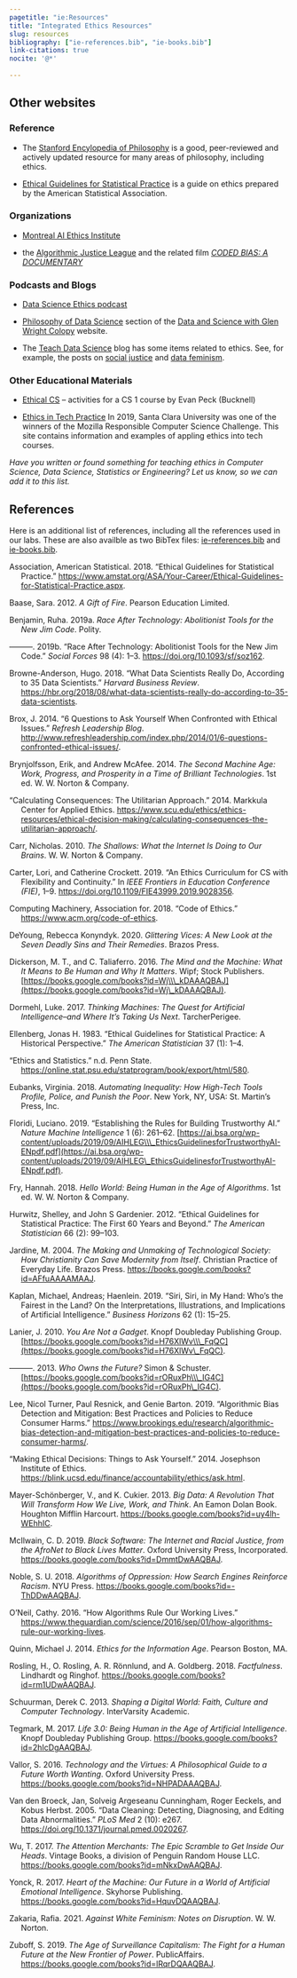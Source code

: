```yaml
---
pagetitle: "ie:Resources"
title: "Integrated Ethics Resources"
slug: resources
bibliography: ["ie-references.bib", "ie-books.bib"]
link-citations: true
nocite: '@*'
  
---
```


<div class="resources banner-spacer">

</div>

## Other websites

### Reference

-   The [Stanford Encylopedia of Philosophy](https://plato.stanford.edu/) is a good,
    peer-reviewed and actively updated resource for many areas of philosophy, including
    ethics.

-   [Ethical Guidelines for Statistical Practice](https://www.amstat.org/ASA/Your-Career/Ethical-Guidelines-for-Statistical-Practice.aspx)
    is a guide on ethics prepared by the American Statistical Association.

### Organizations

-   [Montreal AI Ethics Institute](https://montrealethics.ai/)

-   the [Algorithmic Justice League](https://www.ajl.org/) and the related film
    [*CODED BIAS: A DOCUMENTARY*](https://www.ajl.org/spotlight-documentary-coded-bias)

### Podcasts and Blogs

-   [Data Science Ethics podcast](https://datascienceethics.com/category/podcast/)

-   [Philosophy of Data Science](https://www.podofasclepius.com/philosophy-of-data-science) section of the [Data and Science with Glen Wright Colopy](https://www.podofasclepius.com/) website.

-   The [Teach Data Science](https://teachdatascience.com/) blog has some items
    related to ethics. See, for example, the posts on [social justice](https://teachdatascience.com/socialjustice/)
    and [data feminism](https://teachdatascience.com/datafem/).

### Other Educational Materials

-   [Ethical CS](https://ethicalcs.github.io/) – activities for a CS 1 course by Evan Peck (Bucknell)

-   [Ethics in Tech Practice](https://www.scu.edu/ethics/focus-areas/technology-ethics/resources/what-we-are-doing-with-ethicalcs-at-santa-clara-university/)
    In 2019, Santa Clara University was one of the winners of the Mozilla Responsible Computer Science Challenge. This site contains information and examples
    of appling ethics into tech courses.

*Have you written or found something for teaching ethics in Computer Science, Data Science, Statistics or Engineering? Let us know, so we can add it to this list.*

## References

Here is an additional list of references, including all the references used in our
labs. These are also availble as two BibTex files:
[ie-references.bib](/ie-resources.bib) and
[ie-books.bib](/ie-books.bib).

<div id="refs" class="references csl-bib-body hanging-indent">

<div id="ref-ASA:Ethics" class="csl-entry">

Association, American Statistical. 2018. “Ethical Guidelines for Statistical Practice.” <https://www.amstat.org/ASA/Your-Career/Ethical-Guidelines-for-Statistical-Practice.aspx>.

</div>

<div id="ref-Baase:2012" class="csl-entry">

Baase, Sara. 2012. *A Gift of Fire*. Pearson Education Limited.

</div>

<div id="ref-Benjamin:2019" class="csl-entry">

Benjamin, Ruha. 2019a. *Race After Technology: Abolitionist Tools for the New Jim Code*. Polity.

</div>

<div id="ref-Benjamin:2019review" class="csl-entry">

———. 2019b. “<span class="nocase">Race After Technology: Abolitionist Tools for the New Jim Code</span>.” *Social Forces* 98 (4): 1–3. <https://doi.org/10.1093/sf/soz162>.

</div>

<div id="ref-Browne-Anderson:2018" class="csl-entry">

Browne-Anderson, Hugo. 2018. “What Data Scientists Really Do, According to 35 Data Scientists.” *Harvard Business Review*. <https://hbr.org/2018/08/what-data-scientists-really-do-according-to-35-data-scientists>.

</div>

<div id="ref-Brox:2014" class="csl-entry">

Brox, J. 2014. “6 Questions to Ask Yourself When Confronted with Ethical Issues.” *Refresh Leadership Blog*. <http://www.refreshleadership.com/index.php/2014/01/6-questions-confronted-ethical-issues/>.

</div>

<div id="ref-Brynjolfsson:2014" class="csl-entry">

Brynjolfsson, Erik, and Andrew McAfee. 2014. *The Second Machine Age: Work, Progress, and Prosperity in a Time of Brilliant Technologies*. 1st ed. W. W. Norton & Company.

</div>

<div id="ref-Calculating-Consequences:2014" class="csl-entry">

“Calculating Consequences: The Utilitarian Approach.” 2014. Markkula Center for Applied Ethics. <https://www.scu.edu/ethics/ethics-resources/ethical-decision-making/calculating-consequences-the-utilitarian-approach/>.

</div>

<div id="ref-Carr:2010" class="csl-entry">

Carr, Nicholas. 2010. *The Shallows: What the Internet Is Doing to Our Brains*. W. W. Norton & Company.

</div>

<div id="ref-Carter:2019" class="csl-entry">

Carter, Lori, and Catherine Crockett. 2019. “An Ethics Curriculum for CS with Flexibility and Continuity.” In *IEEE Frontiers in Education Conference (FIE)*, 1–9. <https://doi.org/10.1109/FIE43999.2019.9028356>.

</div>

<div id="ref-ACM:Ethics" class="csl-entry">

Computing Machinery, Association for. 2018. “Code of Ethics.” <https://www.acm.org/code-of-ethics>.

</div>

<div id="ref-DeYoung:2020" class="csl-entry">

DeYoung, Rebecca Konyndyk. 2020. *Glittering Vices: A New Look at the Seven Deadly Sins and Their Remedies*. Brazos Press.

</div>

<div id="ref-Dickerson:2016" class="csl-entry">

Dickerson, M. T., and C. Taliaferro. 2016. *The Mind and the Machine: What It Means to Be Human and Why It Matters*. Wipf; Stock Publishers. [https://books.google.com/books?id=Wj\\\_kDAAAQBAJ](https://books.google.com/books?id=Wj\_kDAAAQBAJ).

</div>

<div id="ref-Dormehl:2017" class="csl-entry">

Dormehl, Luke. 2017. *Thinking Machines: The Quest for Artificial Intelligence–and Where It’s Taking Us Next*. TarcherPerigee.

</div>

<div id="ref-Ellenberg:1983" class="csl-entry">

Ellenberg, Jonas H. 1983. “Ethical Guidelines for Statistical Practice: A Historical Perspective.” *The American Statistician* 37 (1): 1–4.

</div>

<div id="ref-Penn-State-Ethics-Statistics" class="csl-entry">

“Ethics and Statistics.” n.d. Penn State. <https://online.stat.psu.edu/statprogram/book/export/html/580>.

</div>

<div id="ref-Eubanks:2018" class="csl-entry">

Eubanks, Virginia. 2018. *Automating Inequality: How High-Tech Tools Profile, Police, and Punish the Poor*. New York, NY, USA: St. Martin’s Press, Inc.

</div>

<div id="ref-Floridi:2019" class="csl-entry">

Floridi, Luciano. 2019. “Establishing the Rules for Building Trustworthy AI.” *Nature Machine Intelligence* 1 (6): 261–62. [https://ai.bsa.org/wp-content/uploads/2019/09/AIHLEG\\\_EthicsGuidelinesforTrustworthyAI-ENpdf.pdf](https://ai.bsa.org/wp-content/uploads/2019/09/AIHLEG\_EthicsGuidelinesforTrustworthyAI-ENpdf.pdf).

</div>

<div id="ref-Fry:2018" class="csl-entry">

Fry, Hannah. 2018. *Hello World: Being Human in the Age of Algorithms*. 1st ed. W. W. Norton & Company.

</div>

<div id="ref-Hurwitz:2012" class="csl-entry">

Hurwitz, Shelley, and John S Gardenier. 2012. “Ethical Guidelines for Statistical Practice: The First 60 Years and Beyond.” *The American Statistician* 66 (2): 99–103.

</div>

<div id="ref-Jardine:2004" class="csl-entry">

Jardine, M. 2004. *The Making and Unmaking of Technological Society: How Christianity Can Save Modernity from Itself*. Christian Practice of Everyday Life. Brazos Press. <https://books.google.com/books?id=AFfuAAAAMAAJ>.

</div>

<div id="ref-Kaplan:2019" class="csl-entry">

Kaplan, Michael, Andreas; Haenlein. 2019. “Siri, Siri, in My Hand: Who’s the Fairest in the Land? On the Interpretations, Illustrations, and Implications of Artificial Intelligence.” *Business Horizons* 62 (1): 15–25.

</div>

<div id="ref-Lanier:2010" class="csl-entry">

Lanier, J. 2010. *You Are Not a Gadget*. Knopf Doubleday Publishing Group. [https://books.google.com/books?id=H76XlWv\\\_FqQC](https://books.google.com/books?id=H76XlWv\_FqQC).

</div>

<div id="ref-Lanier:2013" class="csl-entry">

———. 2013. *Who Owns the Future?* Simon & Schuster. [https://books.google.com/books?id=rORuxPh\\\_IG4C](https://books.google.com/books?id=rORuxPh\_IG4C).

</div>

<div id="ref-Lee:2019" class="csl-entry">

Lee, Nicol Turner, Paul Resnick, and Genie Barton. 2019. “Algorithmic Bias Detection and Mitigation: Best Practices and Policies to Reduce Consumer Harms.” <https://www.brookings.edu/research/algorithmic-bias-detection-and-mitigation-best-practices-and-policies-to-reduce-consumer-harms/>.

</div>

<div id="ref-MakingEthicalDecisions:online" class="csl-entry">

“Making Ethical Decisions: Things to Ask Yourself.” 2014. Josephson Institute of Ethics. <https://blink.ucsd.edu/finance/accountability/ethics/ask.html>.

</div>

<div id="ref-Mayer-Schonberger:2013" class="csl-entry">

Mayer-Schönberger, V., and K. Cukier. 2013. *Big Data: A Revolution That Will Transform How We Live, Work, and Think*. An Eamon Dolan Book. Houghton Mifflin Harcourt. <https://books.google.com/books?id=uy4lh-WEhhIC>.

</div>

<div id="ref-McIlwain:2019" class="csl-entry">

McIlwain, C. D. 2019. *Black Software: The Internet and Racial Justice, from the AfroNet to Black Lives Matter*. Oxford University Press, Incorporated. <https://books.google.com/books?id=DmmtDwAAQBAJ>.

</div>

<div id="ref-Noble:2018" class="csl-entry">

Noble, S. U. 2018. *Algorithms of Oppression: How Search Engines Reinforce Racism*. NYU Press. <https://books.google.com/books?id=-ThDDwAAQBAJ>.

</div>

<div id="ref-ONeil:2016" class="csl-entry">

O’Neil, Cathy. 2016. “How Algorithms Rule Our Working Lives.” <https://www.theguardian.com/science/2016/sep/01/how-algorithms-rule-our-working-lives>.

</div>

<div id="ref-Quinn:2014" class="csl-entry">

Quinn, Michael J. 2014. *Ethics for the Information Age*. Pearson Boston, MA.

</div>

<div id="ref-Rosling:2018" class="csl-entry">

Rosling, H., O. Rosling, A. R. Rönnlund, and A. Goldberg. 2018. *Factfulness*. Lindhardt og Ringhof. <https://books.google.com/books?id=rm1UDwAAQBAJ>.

</div>

<div id="ref-Schuurman:2013" class="csl-entry">

Schuurman, Derek C. 2013. *Shaping a Digital World: Faith, Culture and Computer Technology*. InterVarsity Academic.

</div>

<div id="ref-Tegmark:2017" class="csl-entry">

Tegmark, M. 2017. *Life 3.0: Being Human in the Age of Artificial Intelligence*. Knopf Doubleday Publishing Group. <https://books.google.com/books?id=2hIcDgAAQBAJ>.

</div>

<div id="ref-Vallor:2016" class="csl-entry">

Vallor, S. 2016. *Technology and the Virtues: A Philosophical Guide to a Future Worth Wanting*. Oxford University Press. <https://books.google.com/books?id=NHPADAAAQBAJ>.

</div>

<div id="ref-Van-den-Broeck:2005" class="csl-entry">

Van den Broeck, Jan, Solveig Argeseanu Cunningham, Roger Eeckels, and Kobus Herbst. 2005. “Data Cleaning: Detecting, Diagnosing, and Editing Data Abnormalities.” *PLoS Med* 2 (10): e267. <https://doi.org/10.1371/journal.pmed.0020267>.

</div>

<div id="ref-Wu:2017" class="csl-entry">

Wu, T. 2017. *The Attention Merchants: The Epic Scramble to Get Inside Our Heads*. Vintage Books, a division of Penguin Random House LLC. <https://books.google.com/books?id=mNkxDwAAQBAJ>.

</div>

<div id="ref-Yonck:2017" class="csl-entry">

Yonck, R. 2017. *Heart of the Machine: Our Future in a World of Artificial Emotional Intelligence*. Skyhorse Publishing. <https://books.google.com/books?id=HquvDQAAQBAJ>.

</div>

<div id="ref-Zakaria:2021" class="csl-entry">

Zakaria, Rafia. 2021. *Against White Feminism: Notes on Disruption*. W. W. Norton.

</div>

<div id="ref-Zuboff:2019" class="csl-entry">

Zuboff, S. 2019. *The Age of Surveillance Capitalism: The Fight for a Human Future at the New Frontier of Power*. PublicAffairs. <https://books.google.com/books?id=lRqrDQAAQBAJ>.

</div>

</div>
